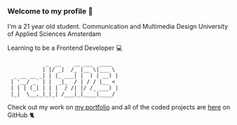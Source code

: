 ### Welcome to my profile 🚀

I'm a 21 year old student.
Communication and Multimedia Design
University of Applied Sciences Amsterdam

Learning to be a Frontend Developer 💻
```
            _  __    __ ___  ____  
           | |/ _|  /_ |__ \|___ \ 
  _ __ __ _| | |_ ___| |  ) | __) |
 | '__/ _` | |  _|_  / | / / |__ < 
 | | | (_| | | |  / /| |/ /_ ___) |
 |_|  \__,_|_|_| /___|_|____|____/ 
```


Check out my work on [my portfolio](https://ralfzonneveld.com/) and all of the coded projects are [here](https://github.com/ralfz123?tab=repositories) on GitHub 🐈
